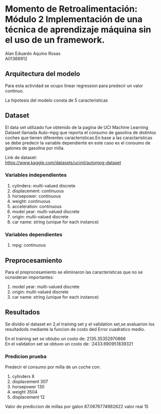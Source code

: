 # Momento de Retroalimentación: Módulo 2 Implementación de una técnica de aprendizaje máquina sin el uso de un framework.
Alan Eduardo Aquino Rosas <br/>
A01366912 <br/>


## Arquitectura del modelo
Para esta actividad se ocupo linear regression para predecir un valor continuo.<br/>

La hipotesis del modelo consta de 5 caracteristicas
<br/>

## Dataset

El data set utilizado fue obtenido de la pagina de UCI Machine Learning Dataset llamada Auto-mpg que reporta el consumo de gasolina de distintos coches que tienen diferentes caracteristicas.En base a las caractaristicas se debe predecir la variable dependiente en este caso es el consumo de galones de gasolina por milla.<br/>

Link de dataset:<br/>
https://www.kaggle.com/datasets/uciml/autompg-dataset<br/>

### Variables independientes

1. cylinders: multi-valued discrete
2. displacement: continuous
3. horsepower: continuous
4. weight: continuous
5. acceleration: continuous
6. model year: multi-valued discrete
7. origin: multi-valued discrete
8. car name: string (unique for each instance)

### Variables dependientes

1. mpg: continuous


## Preprocesamiento

Para el preprocesamiento se eliminaron las caracteristicas que no se ocnsideran importantes:
1. model year: multi-valued discrete
2. origin: multi-valued discrete
3. car name: string (unique for each instance)


## Resultados

Se dividio el dataset en 2,el training set y el validation set,se avaluarion los resultadods mediante la funcion de costo ded Error cuadratico medio.<br/>



En el training set se obtubo un costo de: 2135.35352970866 <br/>
En el validation set se obtuvo un costo de: :2433.690951839321 <br/>

### Predicion prueba

Predecir el consumo por milla de un coche con:
1. cylinders 8
2. displacement 307
3. horsepower 130
4. weight 3504
5. displacement 12

Valor de prediccion de millas por galon 87.0676774982622 valor real 15 


